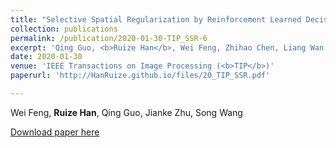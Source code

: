 ```yaml
---
title: "Selective Spatial Regularization by Reinforcement Learned Decision Making for Object Tracking"
collection: publications
permalink: /publication/2020-01-30-TIP_SSR-6
excerpt: 'Qing Guo, <b>Ruize Han</b>, Wei Feng, Zhihao Chen, Liang Wan'
date: 2020-01-30
venue: 'IEEE Transactions on Image Processing (<b>TIP</b>)'
paperurl: 'http://HanRuize.github.io/files/20_TIP_SSR.pdf'

---
```

Wei Feng, <b>Ruize Han</b>, Qing Guo, Jianke Zhu, Song Wang

[Download paper here](http://HanRuize.github.io/files/20_TIP_SSAR.pdf)

